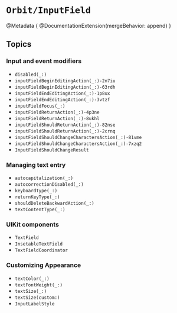 # ``Orbit/InputField``

@Metadata {
    @DocumentationExtension(mergeBehavior: append)
}

## Topics

### Input and event modifiers

- ``disabled(_:)``
- ``inputFieldBeginEditingAction(_:)-2n7iu``
- ``inputFieldBeginEditingAction(_:)-63rdh``
- ``inputFieldEndEditingAction(_:)-1p8ux``
- ``inputFieldEndEditingAction(_:)-3vtzf``
- ``inputFieldFocus(_:)``
- ``inputFieldReturnAction(_:)-4p3ne``
- ``inputFieldReturnAction(_:)-8ukhl``
- ``inputFieldShouldReturnAction(_:)-82nse``
- ``inputFieldShouldReturnAction(_:)-2crnq``
- ``inputFieldShouldChangeCharactersAction(_:)-81vme``
- ``inputFieldShouldChangeCharactersAction(_:)-7xzq2``
- ``InputFieldShouldChangeResult``

### Managing text entry

- ``autocapitalization(_:)``
- ``autocorrectionDisabled(_:)``
- ``keyboardType(_:)``
- ``returnKeyType(_:)``
- ``shouldDeleteBackwardAction(_:)``
- ``textContentType(_:)``

### UIKit components

- ``TextField``
- ``InsetableTextField``
- ``TextFieldCoordinator``

### Customizing Appearance 

- ``textColor(_:)``
- ``textFontWeight(_:)``
- ``textSize(_:)``
- ``textSize(custom:)``
- ``InputLabelStyle``
